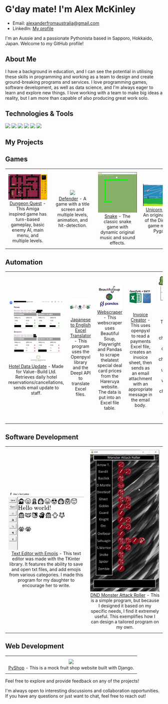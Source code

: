 <meta charset="utf-8">
<meta name="viewport" content="width=device-width, initial-scale=1, shrink-to-fit=no">

# G'day mate! I'm Alex McKinley
- Email: alexanderfromaustralia@gmail.com
- LinkedIn: [My profile](https://www.linkedin.com/in/alex-mckinley-257266296/)
  
I'm an Aussie and a passionate Pythonista based in Sapporo, Hokkaido, Japan. Welcome to my GitHub profile!

## About Me
I have a background in education, and I can see the potential in utilising these skills in programming and working as a team to design and create ground-breaking programs and services. I love programming games, software development, as well as data science, and I'm always eager to learn and explore new things. I love working with a team to make big ideas a reality, but I am more than capable of also producing great work solo.

## Technologies & Tools
  <img src="https://upload.wikimedia.org/wikipedia/commons/c/c3/Python-logo-notext.svg" height="80"> <img src="https://www.djangoproject.com/m/img/logos/django-logo-positive.png" height="80"> <img src="https://upload.wikimedia.org/wikipedia/commons/thumb/8/87/Sql_data_base_with_logo.png/800px-Sql_data_base_with_logo.png?20210130181641" height="80"> <img src="https://upload.wikimedia.org/wikipedia/commons/thumb/6/61/HTML5_logo_and_wordmark.svg/120px-HTML5_logo_and_wordmark.svg.png" height="80"> <img src="https://upload.wikimedia.org/wikipedia/commons/thumb/d/d5/CSS3_logo_and_wordmark.svg/363px-CSS3_logo_and_wordmark.svg.png" height="80"> <img src="https://upload.wikimedia.org/wikipedia/commons/thumb/1/18/ISO_C%2B%2B_Logo.svg/1822px-ISO_C%2B%2B_Logo.svg.png" height="80">

## My Projects
<h2>Games</h2>
<table>
  <tr width="100%">
    <td align="center" style="min-width: 14ch; word-break: break-word; padding: 10px">
      <img src="https://github.com/SapporoAlex/Game-Dungeon-Quest/blob/main/assets/preview.gif" style="max-width: 100%; height: auto;">
      <br>
      <a href="https://github.com/SapporoAlex/Game-Dungeon-Quest">Dungeon Quest</a> - This Amiga inspired game has turn-based gameplay, basic enemy AI, main menu, and multiple levels.
    </td>
    <td align="center" style="min-width: 14ch; word-break: break-word; padding: 10px">
      <img src="https://github.com/SapporoAlex/Game-Defender/blob/main/assets/preview.gif" style="max-width: 100%; height: auto;">
      <br>
      <a href="https://github.com/SapporoAlex/Game-Defender">Defender</a> - A game with a title screen and multiple levels, animation, and hit-detection.
    </td>
    <td align="center" style="min-width: 14ch; word-break: break-word; padding: 10px">
      <img src="https://github.com/SapporoAlex/Game-Snake/blob/main/assets/sample.gif" style="max-width: 100%; height: auto;">
      <br>
      <a href="https://github.com/SapporoAlex/Game-Snake">Snake</a> - The classic snake game with dynamic original music and sound effects.
      <br>
    </td>
    <td align="center" style="min-width: 14ch; word-break: break-word; padding: 10px">
      <img src="https://github.com/SapporoAlex/Game-Unicorn-Jump/blob/main/unicorn_jump.gif" style="max-width: 100%; height: auto;">
      <br>
      <a href="https://github.com/SapporoAlex/Game-Unicorn-Jump">Unicorn Jump</a> - An original re-skin of the Dino Jump game made in Pygame.
      <br>
    </td>
  </tr>
</table>

<h2> Automation </h2>
<table>
  <tr>
    <td align="center" style="padding: 10px;">
      <img src="https://github.com/SapporoAlex/Hotel-Reservation-Cancellation-Daily-Update/blob/main/Preview.jpeg?raw=true" style="max-width:100%; height:auto;">
      <br>
      <a href="https://github.com/SapporoAlex/Hotel-Reservation-Cancellation-Daily-Update">Hotel Data Update</a> - Made for Value-Build Ltd. Retrieves daily hotel reservations/cancellations, sends email update to staff.
    </td>
    <td align="center" style="padding: 10px;">
      <img src="https://github.com/SapporoAlex/Excel-to-Deepl-Translator/blob/main/process.png" style="max-width:100%; height:auto;">
      <br>
      <a href="https://github.com/SapporoAlex/Excel-to-Deepl-Translator">Japanese to English Excel Translator</a> - This program uses the Openpyxl library and the Deepl API to translate Excel files.
    </td>
    <td align="center" style="padding: 10px;">
      <img src="https://github.com/SapporoAlex/MTG-new-card-price-webscraper/blob/main/preview.png" style="max-width:100%; height:auto;">
      <br>
      <a href="https://github.com/SapporoAlex/MTG-new-card-price-webscraper/blob/main/README.md">Webscraper</a> - This webscraper uses Beautiful Soup, Playwright and Pandas to scrape thelatest special deal card prices from the Hareruya website. The data is put into an Excel file table.
    </td>
    <td align="center" style="padding: 10px;">
      <img src="https://github.com/SapporoAlex/Automated-Invoice/blob/main/preview.jpg" style="max-width:100%; height:auto;">
      <br>
      <a href="https://github.com/SapporoAlex/Automated-Invoice">Invoice Creator</a> - This uses openpyxl to read a payments Excel file, creates an invoice sheet, then sends as an email attachment with an appropriate message in the email body.
    </>
    <td align="center" style="padding: 10px;">
      <img src="https://github.com/SapporoAlex/Chess-Ratings-Tracker-with-Chess.com-API/blob/main/previewchess.jpg" style="max-width:100%; height:auto;">
      <br>
      <a href="https://github.com/SapporoAlex/Chess-Ratings-Tracker-with-Chess.com-API">Chess Ratings Tracker</a> - This Python script retrieves chess ratings data from chess.com using the chessdotcom API and updates an Excel file with tables and line charts, and a summary sheet showing ratings by month.
    </td>
  </tr>
</table>


<h2> Software Development </h2>
<table>
  <tr>
    <td align="center" style="padding: 10px;">
      <img src="https://github.com/SapporoAlex/Text-Editor-with-Emojis/blob/main/sample.jpg" style="max-width:100%; height:auto;">
      <br>
      <a href="https://github.com/SapporoAlex/Text-Editor-with-Emojis">Text Editor with Emojis</a> - This text editor was made with the TKinter library. It features the ability to save and open txt files, and add emojis from various categories. I made this program for my daughter to encourage her to write.
    </td>
    <td align="center" style="padding: 10px;">
      <img src="https://github.com/SapporoAlex/DND-Monster-Attack-Roller-GUI/blob/main/MAR%20Assets/Other/preview.gif" style="max-height:30%; height:auto;">
      <br>
      <a href="https://github.com/SapporoAlex/DND-Monster-Attack-Roller-GUI">DND Monster Attack Roller</a> - This is a simple program, but because I designed it based on my specific needs, I find it extremely useful. This exemplifies how I can design a tailored program on my own.
    </td>
  </tr>
</table>

<h2> Web Development </h2>
<table>
  <tr>
    <td align="center" style="padding: 10px;">
      <img src="https://github.com/SapporoAlex/PyShop-Website-Made-in-Django/blob/main/Preview.jpg?raw=true" style="max-width:100%; height:auto;">
      <br>
      <a href="https://github.com/SapporoAlex/PyShop-Website-Made-in-Django">PyShop</a> - This is a mock fruit shop website built with Django.
    </td>
  </tr>
</table>

Feel free to explore and provide feedback on any of the projects!

I'm always open to interesting discussions and collaboration opportunities. If you have any questions or just want to chat, feel free to reach out!
